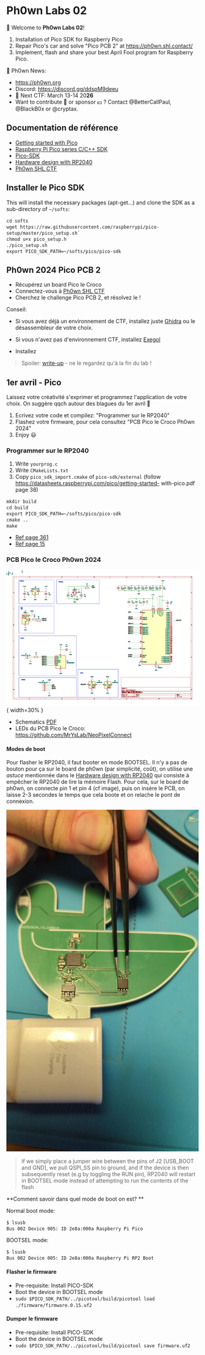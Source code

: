 # Ph0wn Labs 02

:tada: Welcome to **Ph0wn Labs 02**! 

1. Installation of Pico SDK for Raspberry Pico
2. Repair Pico's car and solve "Pico PCB 2" at https://ph0wn.shl.contact/
3. Implement, flash and share your best April Fool program for Raspberry Pico.

:newspaper: Ph0wn News:

- https://ph0wn.org
- Discord: https://discord.gg/ddspM9deeu
- :date: Next CTF: March 13-14 20**26**
- Want to contribute :pencil: or sponsor :dollar: ? Contact @BetterCallPaul, @BlackB0x or @cryptax.

## Documentation de référence

- [Getting started with Pico](https://datasheets.raspberrypi.com/pico/getting-started-with-pico.pdf)
- [Raspberry Pi Pico series C/C++ SDK](https://datasheets.raspberrypi.com/pico/raspberry-pi-pico-c-sdk.pdf)
- [Pico-SDK](https://github.com/raspberrypi/pico-sdk)
- [Hardware design with RP2040](https://datasheets.raspberrypi.com/rp2040/hardware-design-with-rp2040.pdf)
- [Ph0wn SHL CTF](https://ph0wn.shl.contact)

## Installer le Pico SDK

This will install the necessary packages (apt-get...) and clone the SDK as a sub-directory of `~/softs`:

```
cd softs
wget https://raw.githubusercontent.com/raspberrypi/pico-setup/master/pico_setup.sh`
chmod u+x pico_setup.h
./pico_setup.sh
export PICO_SDK_PATH=~/softs/pico/pico-sdk
```

## Ph0wn 2024 Pico PCB 2

- Récupérez un board Pico le Croco
- Connectez-vous à [Ph0wn SHL CTF](https://ph0wn.shl.contact)
- Cherchez le challenge Pico PCB 2, et résolvez le !

Conseil: 

- Si vous avez déjà un environnement de CTF, installez juste [Ghidra](https://github.com/NationalSecurityAgency/ghidra/releases) ou le désassembleur de votre choix.
- Si vous n'avez pas d'environnement CTF, installez [Exegol](https://exegol.readthedocs.io/en/latest/)

- Installez 

> Spoiler: [write-up](https://github.com/ph0wn/writeups/blob/master/2024/pico-pcb/solution/stage2/writeup.md) - ne le regardez qu'à la fin du lab !

## 1er avril - Pico

Laissez votre créativité s'exprimer et programmez l'application de votre choix. On suggère qqch autour des blagues du 1er avril :tada:

1. Ecrivez votre code et compilez: "Programmer sur le RP2040"
2. Flashez votre firmware, pour cela consultez "PCB Pico le Croco Ph0wn 2024"
3. Enjoy :smiley:

### Programmer sur le RP2040

1. Write `yourprog.c`
2. Write `CMakeLists.txt`
3. Copy `pico_sdk_import.cmake` of `pico-sdk/external` (follow https://datasheets.raspberrypi.com/pico/getting-started-
with-pico.pdf page 38)

```
mkdir build
cd build
export PICO_SDK_PATH=~/softs/pico/pico-sdk
cmake ..
make
```

- [Ref page 361](https://0xinfection.github.io/reversing/reversing-for-everyone.pdf)
- [Ref page 15](https://datasheets.raspberrypi.com/pico/getting-started-with-pico.pdf)

### PCB Pico le Croco Ph0wn 2024

![](./images/pico-pcb.png){ width=30% } 

- Schematics [PDF](./pcb-schematics.pdf)
- LEDs du PCB Pico le Croco: https://github.com/MrYsLab/NeoPixelConnect

#### Modes de boot

Pour flasher le RP2040, il faut booter en mode BOOTSEL. Il n'y a pas de bouton pour ça sur le board de ph0wn (par simplicité, coût), on utilise une *astuce* mentionnée dans le [Hardware design with RP2040](https://datasheets.raspberrypi.com/rp2040/hardware-design-with-rp2040.pdf) qui consiste à empêcher le RP2040 de lire la mémoire Flash. Pour cela, sur le board de ph0wn, on connecte pin 1 et pin 4 (cf image), puis on insère le PCB, on laisse 2-3 secondes le temps que cela boote et on relache le pont de connexion.

![](./images/passer-en-mode-boot.jpeg)

> if we simply place a jumper wire between the pins of J2 [USB_BOOT and GND], we pull QSPI_SS pin to ground, and if the device is then subsequently reset (e.g by toggling the RUN pin), RP2040 will restart in BOOTSEL mode instead of attempting to run the contents of the flash

**Comment savoir dans quel mode de boot on est? **

Normal boot mode:

```
$ lsusb
Bus 002 Device 005: ID 2e8a:000a Raspberry Pi Pico
```

BOOTSEL mode: 
```
$ lsusb
Bus 002 Device 005: ID 2e8a:000a Raspberry Pi RP2 Boot
```

#### Flasher le firmware

- Pre-requisite: Install PICO-SDK
- Boot the device in BOOTSEL mode
- `sudo $PICO_SDK_PATH/../picotool/build/picotool load ./firmware/firmware.0.15.uf2`

#### Dumper le firmware

- Pre-requisite: Install PICO-SDK
- Boot the device in BOOTSEL mode
- `sudo $PICO_SDK_PATH/../picotool/build/picotool save firmware.uf2`


